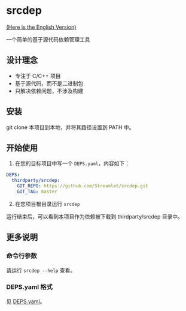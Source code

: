 # srcdep

[(Here is the English Version)](README.md)

一个简单的基于源代码依赖管理工具

## 设计理念

* 专注于 C/C++ 项目
* 基于源代码，而不是二进制包
* 只解决依赖问题，不涉及构建

## 安装

git clone 本项目到本地，并将其路径设置到 PATH 中。

## 开始使用

1. 在您的目标项目中写一个 `DEPS.yaml`，内容如下：

```yaml
DEPS:
  thirdparty/srcdep:
    GIT_REPO: https://github.com/Streamlet/srcdep.git
    GIT_TAG: master
```

2. 在您项目根目录运行 `srcdep`

运行结束后，可以看到本项目作为依赖被下载到 thirdparty/srcdep 目录中。

## 更多说明

### 命令行参数

请运行 `srcdep --help` 查看。

### DEPS.yaml 格式

见 [DEPS.yaml](DEPS.yaml)。
